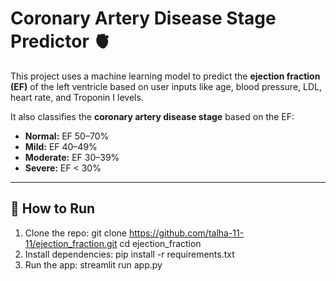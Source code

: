 # Coronary Artery Disease Stage Predictor 🫀

This project uses a machine learning model to predict the **ejection fraction (EF)** of the left ventricle based on user inputs like age, blood pressure, LDL, heart rate, and Troponin I levels.

It also classifies the **coronary artery disease stage** based on the EF:

- **Normal:** EF 50–70%
- **Mild:** EF 40–49%
- **Moderate:** EF 30–39%
- **Severe:** EF < 30%

---

## 🚀 How to Run

1. Clone the repo:
git clone https://github.com/talha-11-11/ejection_fraction.git
cd ejection_fraction
2. Install dependencies:
pip install -r requirements.txt
3. Run the app:
streamlit run app.py
